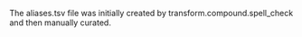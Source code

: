 The aliases.tsv file was initially created by transform.compound.spell_check and then manually curated.
